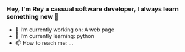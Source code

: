 ### Hey, I'm Rey a cassual software developer, I always learn something new 👋


- 🔭 I’m currently working on: A web page
- 🌱 I’m currently learning: python 
- 📫 How to reach me: ...
